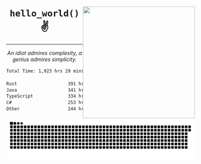 <div text-align="center">
    <img src="https://i.imgur.com/h1q15Kt.gife" align="right" width="299" height="299">
    <h1 align="center"><code>hello_world()</code> ✌️</h1>
    <hr>
    <p align="center"><i>An idiot admires complexity, a genius admires simplicity.</i></p>
</div>

<!--START_SECTION:waka-->

```txt
Total Time: 1,923 hrs 29 mins

Rust                   391 hrs 3 mins  ████▓░░░░░░░░░░░░░░░░░░░░   18.04 %
Java                   341 hrs 48 mins ████░░░░░░░░░░░░░░░░░░░░░   15.77 %
TypeScript             334 hrs 1 min   ████░░░░░░░░░░░░░░░░░░░░░   15.41 %
C#                     253 hrs 12 mins ███░░░░░░░░░░░░░░░░░░░░░░   11.68 %
Other                  244 hrs 8 mins  ██▓░░░░░░░░░░░░░░░░░░░░░░   11.26 %
```

<!--END_SECTION:waka-->

<picture>
  <source media="(prefers-color-scheme: dark)" srcset="https://raw.githubusercontent.com/Somfic/Somfic/main/github-contribution-grid-snake-dark.svg">
  <source media="(prefers-color-scheme: light)" srcset="https://raw.githubusercontent.com/Somfic/Somfic/main/github-contribution-grid-snake.svg">
  <img alt="github contribution grid snake animation" src="https://raw.githubusercontent.com/Somfic/Somfic/main/github-contribution-grid-snake.svg">
</picture>
